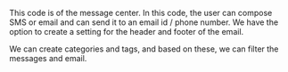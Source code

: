This code is of the message center. In this code, the user can compose SMS or email and can send it to an email id / phone number.
We have the option to create a setting for the header and footer of the email.
 
We can create categories and tags, and based on these, we can filter the messages and email.